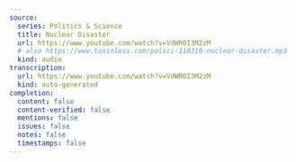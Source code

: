 ```yaml
---
source:
  series: Politics & Science
  title: Nuclear Disaster
  url: https://www.youtube.com/watch?v=VdWR0I3M2zM
  # also https://www.toxinless.com/polsci-110316-nuclear-disaster.mp3
  kind: audio
transcription:
  url: https://www.youtube.com/watch?v=VdWR0I3M2zM
  kind: auto-generated
completion:
  content: false
  content-verified: false
  mentions: false
  issues: false
  notes: false
  timestamps: false
---
```


